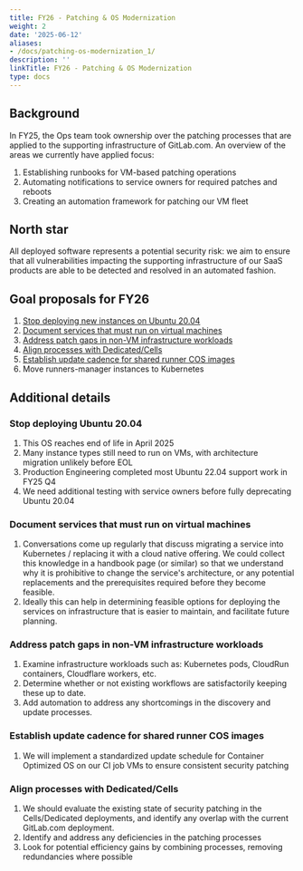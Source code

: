 ```yaml
---
title: FY26 - Patching & OS Modernization
weight: 2
date: '2025-06-12'
aliases:
- /docs/patching-os-modernization_1/
description: ''
linkTitle: FY26 - Patching & OS Modernization
type: docs
---
```


## Background

In FY25, the Ops team took ownership over the patching processes that are applied to the supporting infrastructure of GitLab.com. An overview of the areas we currently have applied focus:

1. Establishing runbooks for VM-based patching operations
2. Automating notifications to service owners for required patches and reboots
3. Creating an automation framework for patching our VM fleet

## North star 

All deployed software represents a potential security risk: we aim to ensure that all vulnerabilities impacting the supporting infrastructure of our SaaS products are able to be detected and resolved in an automated fashion.

## Goal proposals for FY26

1. [Stop deploying new instances on Ubuntu 20.04](#stop-deploying-ubuntu-2004)
2. [Document services that must run on virtual machines](#document-services-that-must-run-on-virtual-machines)
3. [Address patch gaps in non-VM infrastructure workloads](#address-patch-gaps-in-non-vm-infrastructure-workloads)
4. [Align processes with Dedicated/Cells](#align-processes-with-dedicatedcells)
5. [Establish update cadence for shared runner COS images](#establish-update-cadence-for-shared-runner-cos-images)
6. Move runners-manager instances to Kubernetes

## Additional details

### Stop deploying Ubuntu 20.04

1. This OS reaches end of life in April 2025
2. Many instance types still need to run on VMs, with architecture migration unlikely before EOL
3. Production Engineering completed most Ubuntu 22.04 support work in FY25 Q4
4. We need additional testing with service owners before fully deprecating Ubuntu 20.04

### Document services that must run on virtual machines

1. Conversations come up regularly that discuss migrating a service into Kubernetes / replacing it with a cloud native offering. We could collect this knowledge in a handbook page (or similar) so that we understand why it is prohibitive to change the service's architecture, or any potential replacements and the prerequisites required before they become feasible.
2. Ideally this can help in determining feasible options for deploying the services on infrastructure that is easier to maintain, and facilitate future planning.

### Address patch gaps in non-VM infrastructure workloads

1. Examine infrastructure workloads such as: Kubernetes pods, CloudRun containers, Cloudflare workers, etc.
2. Determine whether or not existing workflows are satisfactorily keeping these up to date.
3. Add automation to address any shortcomings in the discovery and update processes.

### Establish update cadence for shared runner COS images

1. We will implement a standardized update schedule for Container Optimized OS on our CI job VMs to ensure consistent security patching

### Align processes with Dedicated/Cells

1. We should evaluate the existing state of security patching in the Cells/Dedicated deployments, and identify any overlap with the current GitLab.com deployment.
2. Identify and address any deficiencies in the patching processes
3. Look for potential efficiency gains by combining processes, removing redundancies where possible
